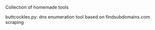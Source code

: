Collection of homemade tools

buttcockles.py: dns enumeration tool based on findsubdomains.com scraping
